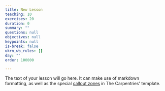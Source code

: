 ```yaml
---
title: New Lesson
teaching: 10
exercises: 20
duration: 0
summary: ""
questions: null
objectives: null
keypoints: null
is-break: false
ukrn_wb_rules: []
day: ""
order: 100000

---
```

The text of your lesson will go here.
It can make use of markdown formatting, as well as the special [callout zones](https://ukrn-open-research.github.io/ukrn-wb-lesson-templates/text-lesson/index.html#examples) in The Carpentries' template.
